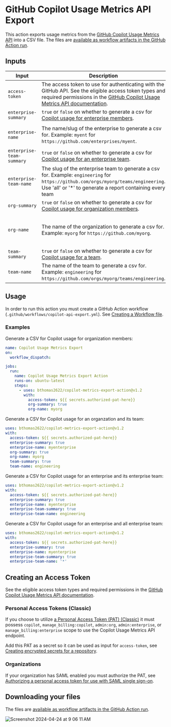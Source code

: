 # GitHub Copilot Usage Metrics API Export
This action exports usage metrics from the [GitHub Copilot Usage Metrics API](https://docs.github.com/en/rest/copilot/copilot-usage?apiVersion=2022-11-28) into a CSV file. The files are [available as workflow artifacts in the GitHub Action run](https://docs.github.com/en/enterprise-cloud@latest/actions/managing-workflow-runs/downloading-workflow-artifacts). 

## Inputs

| Input              | Description                                                                                                                             | Required | Default |
|--------------------|-----------------------------------------------------------------------------------------------------------------------------------------|----------|---------|
| `access-token`     | The access token to use for authenticating with the GitHub API. See the eligible access token types and required permissions in the [GitHub Copilot Usage Metrics API documentation](https://docs.github.com/en/rest/copilot/copilot-usage?apiVersion=2022-11-28).                                                                         | Yes | - |
| `enterprise-summary` | `true` or `false` on whether to generate a csv for [Copilot usage for enterprise members](https://docs.github.com/en/rest/copilot/copilot-usage?apiVersion=2022-11-28#get-a-summary-of-copilot-usage-for-enterprise-members). | No | `false` |
| `enterprise-name`  | The name/slug of the enterprise to generate a csv for. Example: `myent` for `https://github.com/enterprises/myent`. | If `enterprise-summary` is `true` | - |
| `enterprise-team-summary`     | `true` or `false` on whether to generate a csv for [Copilot usage for an enterprise team](https://docs.github.com/en/rest/copilot/copilot-usage?apiVersion=2022-11-28#get-a-summary-of-copilot-usage-for-an-enterprise-team). | No | `false` |
| `enterprise-team-name`        | The slug of the enterprise team to generate a csv for. Example: `engineering` for `https://github.com/orgs/myorg/teams/engineering`.  Use 'all' or '*' to generate a report containing every team | If `enterprise-team-summary` is `true` | - |
| `org-summary`      | `true` or `false` on whether to generate a csv for [Copilot usage for organization members](https://docs.github.com/en/rest/copilot/copilot-usage?apiVersion=2022-11-28#get-a-summary-of-copilot-usage-for-organization-members). | No | `false` |
| `org-name`         | The name of the organization to generate a csv for. Example: `myorg` for `https://github.com/myorg`. | No | Name of organization that action is running in. |
| `team-summary`     | `true` or `false` on whether to generate a csv for [Copilot usage for a team](https://docs.github.com/en/rest/copilot/copilot-usage?apiVersion=2022-11-28#get-a-summary-of-copilot-usage-for-a-team). | No | `false` |
| `team-name`        | The name of the team to generate a csv for. Example: `engineering` for `https://github.com/orgs/myorg/teams/engineering`. | If `team-summary` is `true` | - |

## Usage

In order to run this action you must create a GitHub Action workflow (`.github/workflows/copilot-api-export.yml`). See [Creating a Workflow file](https://help.github.com/en/articles/configuring-a-workflow#creating-a-workflow-file).

### Examples

Generate a CSV for Copilot usage for organization members:
```yaml
name: Copilot Usage Metrics Export
on:
  workflow_dispatch:

jobs:
  run:
    name: Copilot Usage Metrics Export Action
    runs-on: ubuntu-latest
    steps:
      - uses: bthomas2622/copilot-metrics-export-action@v1.2
        with:
          access-token: ${{ secrets.authorized-pat-here}}
          org-summary: true
          org-name: myorg
```

Generate a CSV for Copilot usage for an organzation and its team:
```yaml
uses: bthomas2622/copilot-metrics-export-action@v1.2
with:
  access-token: ${{ secrets.authorized-pat-here}}
  enterprise-summary: true
  enterprise-name: myenterprise
  org-summary: true
  org-name: myorg
  team-summary: true
  team-name: engineering
```

Generate a CSV for Copilot usage for an enterprise and its enterprise team:
```yaml
uses: bthomas2622/copilot-metrics-export-action@v1.2
with:
  access-token: ${{ secrets.authorized-pat-here}}
  enterprise-summary: true
  enterprise-name: myenterprise
  enterprise-team-summary: true
  enterprise-team-name: engineering
```

Generate a CSV for Copilot usage for an enterprise and all enterprise team:
```yaml
uses: bthomas2622/copilot-metrics-export-action@v1.2
with:
  access-token: ${{ secrets.authorized-pat-here}}
  enterprise-summary: true
  enterprise-name: myenterprise
  enterprise-team-summary: true
  enterprise-team-name: '*'
```

## Creating an Access Token

See the eligible access token types and required permissions in the [GitHub Copilot Usage Metrics API documentation](https://docs.github.com/en/rest/copilot/copilot-usage?apiVersion=2022-11-28).

### Personal Access Tokens (Classic)

If you choose to utilize [a Personal Access Token (PAT) (Classic)](https://github.com/settings/tokens/new?scopes=admin:org) it must possess `copilot`, `manage_billing:copilot`, `admin:org`, `admin:enterprise`, or `manage_billing:enterprise` scope to use the Copilot Usage Metrics API endpoint.

Add this PAT as a secret so it can be used as input for `access-token`, see [Creating encrypted secrets for a repository](https://docs.github.com/en/enterprise-cloud@latest/actions/security-guides/encrypted-secrets#creating-encrypted-secrets-for-a-repository).

### Organizations

If your organization has SAML enabled you must authorize the PAT, see [Authorizing a personal access token for use with SAML single sign-on](https://docs.github.com/en/enterprise-cloud@latest/authentication/authenticating-with-saml-single-sign-on/authorizing-a-personal-access-token-for-use-with-saml-single-sign-on).

## Downloading your files

The files are [available as workflow artifacts in the GitHub Action run](https://docs.github.com/en/enterprise-cloud@latest/actions/managing-workflow-runs/downloading-workflow-artifacts). 

![Screenshot 2024-04-24 at 9 06 11 AM](https://github.com/bthomas2622/copilot-metrics-export-action/assets/15069517/820118c7-7745-4157-8c49-a1648ff18bfc)

